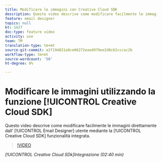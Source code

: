 ```yaml
---
title: Modificare le immagini con Creative Cloud SDK
description: Questo video descrive come modificare facilmente le immagini direttamente da Email Designer utilizzando la funzionalità integrata di Adobe Creative SDK.
feature: email designer
topics: null
kt: 1427
doc-type: feature video
activity: use
team: TM
translation-type: tm+mt
source-git-commit: a2f194821a9ce06272eaed979ee2d8c62cccac2b
workflow-type: tm+mt
source-wordcount: '50'
ht-degree: 0%

---
```



# Modificare le immagini utilizzando la funzione [!UICONTROL Creative Cloud SDK]

Questo video descrive come modificare facilmente le immagini direttamente dall’ [!UICONTROL Email Designer] utente mediante la [!UICONTROL Creative Cloud SDK] funzionalità integrata.

>[!VIDEO](https://video.tv.adobe.com/v/23117?quality=12)

*[!UICONTROL Creative Cloud SDk]Integrazione (02:40 min)*
